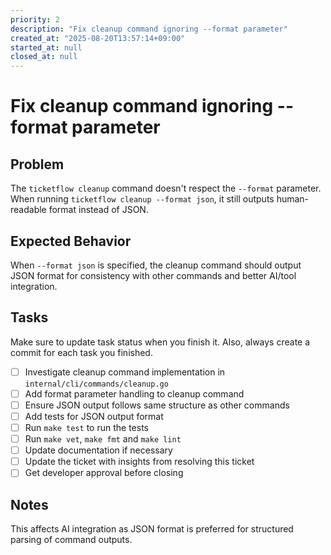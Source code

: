 ```yaml
---
priority: 2
description: "Fix cleanup command ignoring --format parameter"
created_at: "2025-08-20T13:57:14+09:00"
started_at: null
closed_at: null
---
```


# Fix cleanup command ignoring --format parameter

## Problem
The `ticketflow cleanup` command doesn't respect the `--format` parameter. When running `ticketflow cleanup --format json`, it still outputs human-readable format instead of JSON.

## Expected Behavior
When `--format json` is specified, the cleanup command should output JSON format for consistency with other commands and better AI/tool integration.

## Tasks
Make sure to update task status when you finish it. Also, always create a commit for each task you finished.

- [ ] Investigate cleanup command implementation in `internal/cli/commands/cleanup.go`
- [ ] Add format parameter handling to cleanup command
- [ ] Ensure JSON output follows same structure as other commands
- [ ] Add tests for JSON output format
- [ ] Run `make test` to run the tests
- [ ] Run `make vet`, `make fmt` and `make lint`
- [ ] Update documentation if necessary
- [ ] Update the ticket with insights from resolving this ticket
- [ ] Get developer approval before closing

## Notes

This affects AI integration as JSON format is preferred for structured parsing of command outputs.